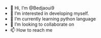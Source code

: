 - 👋 Hi, I’m @Bedjaoui9
- 👀 I’m interested in developing myself.
- 🌱 I’m currently learning python language 
- 💞️ I’m looking to collaborate on 
- 📫 How to reach me 

<!---
Bedjaoui9/Bedjaoui9 is a ✨ special ✨ repository because its `README.md` (this file) appears on your GitHub profile.
You can click the Preview link to take a look at your changes.
--->
